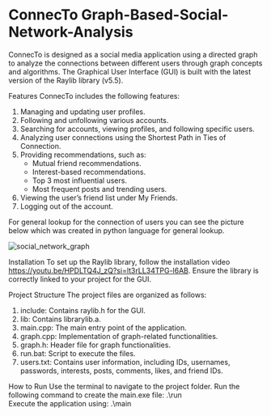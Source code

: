 # ConnecTo Graph-Based-Social-Network-Analysis

ConnecTo is designed as a social media application using a directed graph to analyze the connections between different users through graph concepts and algorithms.
The Graphical User Interface (GUI) is built with the latest version of the Raylib library (v5.5).

Features
ConnecTo includes the following features:
1. Managing and updating user profiles.
2. Following and unfollowing various accounts.
3. Searching for accounts, viewing profiles, and following specific users.
4. Analyzing user connections using the Shortest Path in Ties of Connection.
5. Providing recommendations, such as:
   - Mutual friend recommendations.
   - Interest-based recommendations.
   - Top 3 most influential users.
   - Most frequent posts and trending users.
6. Viewing the user’s friend list under My Friends.
7. Logging out of the account.

For general lookup for the connection of users you can see the picture below which was created in python language for general lookup.

![social_network_graph](https://github.com/user-attachments/assets/793300ff-be44-4c2c-9207-21e42b38557f)

Installation
To set up the Raylib library, follow the installation video https://youtu.be/HPDLTQ4J_zQ?si=lt3rLL34TPG-l6AB. 
Ensure the library is correctly linked to your project for the GUI.

Project Structure
The project files are organized as follows:
1. include: Contains raylib.h for the GUI.
2. lib: Contains librarylib.a.
3. main.cpp: The main entry point of the application.
4. graph.cpp: Implementation of graph-related functionalities.
5. graph.h: Header file for graph functionalities.
6. run.bat: Script to execute the files.
7. users.txt: Contains user information, including IDs, usernames, passwords, interests, posts, comments, likes, and friend IDs.

How to Run
Use the terminal to navigate to the project folder.
Run the following command to create the main.exe file: .\run  
Execute the application using: .\main 
